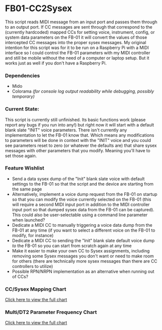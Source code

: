 # FB01-CC2Sysex
This script reads MIDI message from an input port and passes them through to an output port. If CC messages are sent through that correspond to the (currently hardcoded) mapped CCs for setting voice, instrument, config, or system data parameters on the FB-01 it will convert the values of those intercepted CC messages into the proper sysex messages. My original intention for this script was for it to be run on a Raspberry Pi with a MIDI interface so I could control the FB-01 parameters with my MIDI controller and still be mobile without the need of a computer or laptop setup. But it works just as well if you don't have a Raspberry Pi.

### Dependencies
* Mido
* Colorama *(for console log output readability while debugging, possibly temporary)*

### Current State:
This script is currently still unfinished. Its basic functions work (please report any bugs if you run into any!) but right now it will start with a default blank slate "INIT" voice parameters. There isn't currently any implementation to let the FB-01 know that. Which means any modifications to parameters will be done in context with the "INIT" voice and you could see parameters reset to zero (or whatever the defaults are) that share sysex messages with other parameters that you modify. Meaning you'll have to set those again.

### Feature Wishlist
* Send a data sysex dump of the "Init" blank slate voice with default settings to the FB-01 so that the script and the device are starting from the same page
* Alternatively, implement a voice dump request from the FB-01 on startup so that you can modify the voice currently selected on the FB-01 (this will require a second MIDI input port in addition to the MIDI controller input port so that dumped sysex data from the FB-01 can be captured). This could also be user-selectable using a command line parameter when launched?
* Dedicate a MIDI CC to manually triggering a voice data dump from the FB-01 at any time (if you want to select a different voice on the FB-01 to modify, for instance)
* Dedicate a MIDI CC to sending the "Init" blank slate default voice dump _to_ the FB-01 so you can start from scratch again at any time
* Make it easier to make your own CC to Sysex assignments, including removing some Sysex messages you don't want or need to make room for others (there are technically more sysex messages than there are CC controllers to utilize)
* Possible RPN/NRPN implementation as an alternative when running out of CCs?

### CC/Sysex Mapping Chart
[Click here to view the full chart](mappingchart.md)

### Multi/DT2 Parameter Frequency Chart
[Click here to view the full chart](freqmultichart.md)
